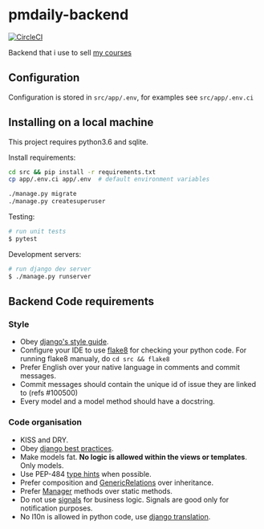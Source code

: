 # pmdaily-backend

[![CircleCI](https://circleci.com/gh/f213/education-backend.svg?style=svg&circle-token=7928e0697de3b475905f58e96311c3df3e55eccc)](https://circleci.com/gh/f213/education-backend)

Backend that i use to sell [my courses](http://education.borshev.com)

## Configuration
Configuration is stored in `src/app/.env`, for examples see `src/app/.env.ci`

## Installing on a local machine
This project requires python3.6 and sqlite.

Install requirements:

```sh
cd src && pip install -r requirements.txt
cp app/.env.ci app/.env  # default environment variables
```

```sh
./manage.py migrate
./manage.py createsuperuser
```

Testing:
```bash
# run unit tests
$ pytest
```

Development servers:

```bash
# run django dev server
$ ./manage.py runserver

```

## Backend Code requirements

### Style

* Obey [django's style guide](https://docs.djangoproject.com/en/dev/internals/contributing/writing-code/coding-style/#model-style).
* Configure your IDE to use [flake8](https://pypi.python.org/pypi/flake8) for checking your python code. For running flake8 manualy, do `cd src && flake8`
* Prefer English over your native language in comments and commit messages.
* Commit messages should contain the unique id of issue they are linked to (refs #100500)
* Every model and a model method should have a docstring.

### Code organisation

* KISS and DRY.
* Obey [django best practices](http://django-best-practices.readthedocs.io/en/latest/index.html).
* Make models fat. **No logic is allowed within the views or templates**. Only models.
* Use PEP-484 [type hints](https://www.python.org/dev/peps/pep-0484/) when possible.
* Prefer composition and [GenericRelations](https://docs.djangoproject.com/en/1.10/ref/contrib/contenttypes/) over inheritance.
* Prefer [Manager](https://docs.djangoproject.com/en/1.10/topics/db/managers/) methods over static methods.
* Do not use [signals](https://docs.djangoproject.com/en/1.10/topics/signals/) for business logic. Signals are good only for notification purposes.
* No l10n is allowed in python code, use [django translation](https://docs.djangoproject.com/en/1.10/topics/i18n/translation/).
